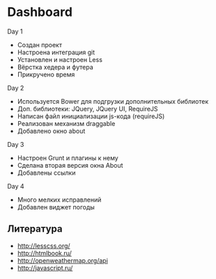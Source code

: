 # Dashboard
Day 1
* Создан проект
* Настроена интеграция git
* Установлен и настроен Less
* Вёрстка хедера и футера
* Прикручено время

Day 2
* Используется Bower для подгрузки дополнительных библиотек
* Доп. библиотеки: JQuery, JQuery UI, RequireJS
* Написан файл инициализации js-кода (requireJS)
* Реализован механизм draggable
* Добавлено окно about

Day 3
* Настроен Grunt и плагины к нему
* Сделана вторая версия окна About
* Добавлены ссылки

Day 4
* Много мелких исправлений
* Добавлен виджет погоды

## Литература
* http://lesscss.org/
* http://htmlbook.ru/
* http://openweathermap.org/api
* http://javascript.ru/